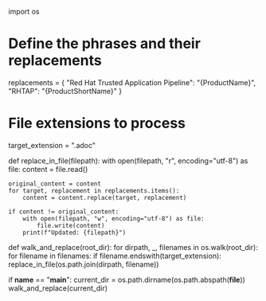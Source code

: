 import os

# Define the phrases and their replacements
replacements = {
    "Red Hat Trusted Application Pipeline": "{ProductName}",
    "RHTAP": "{ProductShortName}"
}

# File extensions to process
target_extension = ".adoc"

def replace_in_file(filepath):
    with open(filepath, "r", encoding="utf-8") as file:
        content = file.read()

    original_content = content
    for target, replacement in replacements.items():
        content = content.replace(target, replacement)

    if content != original_content:
        with open(filepath, "w", encoding="utf-8") as file:
            file.write(content)
        print(f"Updated: {filepath}")

def walk_and_replace(root_dir):
    for dirpath, _, filenames in os.walk(root_dir):
        for filename in filenames:
            if filename.endswith(target_extension):
                replace_in_file(os.path.join(dirpath, filename))

if __name__ == "__main__":
    current_dir = os.path.dirname(os.path.abspath(__file__))
    walk_and_replace(current_dir)
